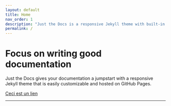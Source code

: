 ```yaml
---
layout: default
title: Home
nav_order: 1
description: "Just the Docs is a responsive Jekyll theme with built-in search that is easily customizable and hosted on GitHub Pages."
permalink: /
---
```


# Focus on writing good documentation

Just the Docs gives your documentation a jumpstart with a responsive Jekyll theme that is easily customizable and hosted on GitHub Pages.

[Ceci est un lien]()

---